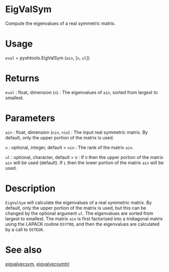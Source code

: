 # EigValSym

Compute the eigenvalues of a real symmetric matrix.

# Usage

`eval` = pyshtools.EigValSym (`ain`, [`n`, `ul`])

# Returns

`eval` : float, dimension (`n`)
:   The eigenvalues of `ain`, sorted from largest to smallest.

# Parameters

`ain` : float, dimension (`nin`, `nin`)
:   The input real symmetric matrix. By default, only the upper portion of the matrix is used.

`n` : optional, integer, default = `nin`
:   The rank of the matrix `ain`.

`ul` : optional, character, default = `U`
:   If `U` then the upper portion of the matrix `ain` will be used (default). If `L` then the lower portion of the matrix `ain` will be used.

# Description

`EigValSym` will calculate the eigenvalues of a real symmetric matrix. By default, only the upper portion of the matrix is used, but this can be changed by the optional argument `ul`. The eigenvalues are sorted from largest to smallest. The matrix `ain` is first factorized into a tridiagonal matrix using the LAPACK routine `DSYTRD`, and then the eigenvalues are calculated by a call to `DSTEGR`.

# See also

[eigvalvecsym](pyeigvalvecsym.html), [eigvalvecsymtri](pyeigvalvecsymtri.html)

